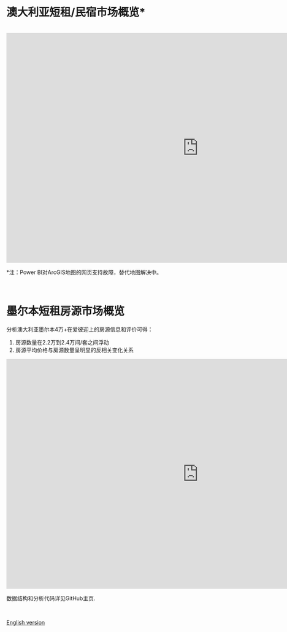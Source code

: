 <br>

# 澳大利亚短租/民宿市场概览*
<br>
<iframe width="1000" height="600" src="https://app.powerbi.com/view?r=eyJrIjoiYmFlMmQwNjQtZGU4OS00YzgyLTg1NDUtNzRiMjdiMTBiMTQ0IiwidCI6Ijc4ZWRhMzM0LWU5MTctNDQzNS1iMjM1LTg1OGI3MjFlY2ZmMSJ9" frameborder="0" allowFullScreen="true"></iframe>

\*注：Power BI对ArcGIS地图的网页支持故障，替代地图解决中。

<br>

# 墨尔本短租房源市场概览

分析澳大利亚墨尔本4万+在爱彼迎上的房源信息和评价可得：
1. 房源数量在2.2万到2.4万间/套之间浮动
2. 房源平均价格与房源数量呈明显的反相关变化关系




<iframe width="1000" height="600" src="https://app.powerbi.com/view?r=eyJrIjoiNDc5NjI3OGYtODM0Ni00OTI4LWJmZjQtYzMzNTE0YjNmOTczIiwidCI6Ijc4ZWRhMzM0LWU5MTctNDQzNS1iMjM1LTg1OGI3MjFlY2ZmMSJ9" frameborder="0" allowFullScreen="true"></iframe>

<br>

数据结构和分析代码详见GitHub主页.

<br>

[English version](https://github.com/tylerxty/Rental-Market-Analysis/blob/master/README.en.md)
